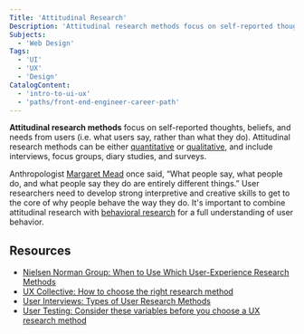 ```yaml
---
Title: 'Attitudinal Research'
Description: 'Attitudinal research methods focus on self-reported thoughts, beliefs, and needs from users.'
Subjects:
  - 'Web Design'
Tags:
  - 'UI'
  - 'UX'
  - 'Design'
CatalogContent:
  - 'intro-to-ui-ux'
  - 'paths/front-end-engineer-career-path'
---
```


**Attitudinal research methods** focus on self-reported thoughts, beliefs, and needs from users (i.e. what users say, rather than what they do). Attitudinal research methods can be either [quantitative](https://www.codecademy.com/resources/docs/uiux/quantitative-research) or [qualitative](https://www.codecademy.com/resources/docs/uiux/qualitative-research), and include interviews, focus groups, diary studies, and surveys.

Anthropologist [Margaret Mead](https://en.wikipedia.org/wiki/Margaret_Mead) once said, “What people say, what people do, and what people say they do are entirely different things.” User researchers need to develop strong interpretive and creative skills to get to the core of why people behave the way they do. It's important to combine attitudinal research with [behavioral research](https://www.codecademy.com/resources/docs/uiux/behavioral-research) for a full understanding of user behavior.

## Resources

- [Nielsen Norman Group: When to Use Which User-Experience Research Methods](https://www.nngroup.com/articles/which-ux-research-methods/)
- [UX Collective: How to choose the right research method](https://uxdesign.cc/the-right-way-of-doing-user-research-569bf7f35b36)
- [User Interviews: Types of User Research Methods](https://www.userinterviews.com/ux-research-field-guide-chapter/user-research-types)
- [User Testing: Consider these variables before you choose a UX research method](https://www.usertesting.com/blog/choose-research-method)
